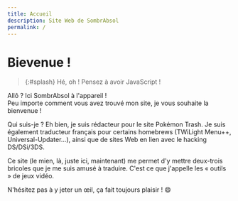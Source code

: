 ```yaml
---
title: Accueil
description: Site Web de SombrAbsol
permalink: /
---
```


# Bievenue !

> {:#splash}
Hé, oh ! Pensez à avoir JavaScript !

Allô ? Ici SombrAbsol à l'appareil !<br> Peu importe comment vous avez trouvé mon site, je vous souhaite la bienvenue !

Qui suis-je ? Eh bien, je suis rédacteur pour le site Pokémon Trash. Je suis également traducteur français pour certains homebrews (TWiLight Menu++, Universal-Updater…), ainsi que de sites Web en lien avec le hacking DS/DSi/3DS.

Ce site (le mien, là, juste ici, maintenant) me permet d'y mettre deux-trois bricoles que je me suis amusé à traduire. C'est ce que j'appelle les « outils » de jeux vidéo.

N'hésitez pas à y jeter un œil, ça fait toujours plaisir ! 😄

<script src="/assets/js/splashes.js"></script>
